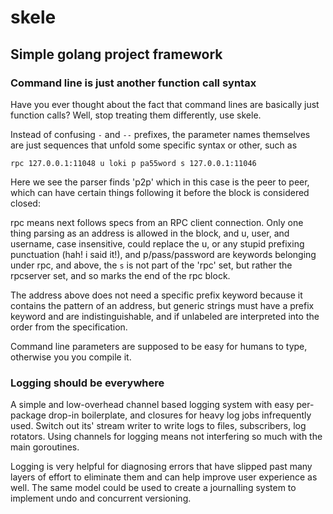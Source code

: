 # skele

## Simple golang project framework

### Command line is just another function call syntax

Have you ever thought about the fact that command lines are basically just function calls? Well, stop treating them differently, use skele.

Instead of confusing `-` and `--` prefixes, the parameter names themselves are just sequences that unfold some specific syntax or other, such as 

    rpc 127.0.0.1:11048 u loki p pa55word s 127.0.0.1:11046

Here we see the parser finds 'p2p' which in this case is the peer to peer, which can have certain things following it before the block is considered closed:

rpc means next follows specs from an RPC client connection. Only one thing parsing as an address is allowed in the block, and u, user, and username, case insensitive, could replace the u, or any stupid prefixing punctuation (hah! i said it!), and p/pass/password are keywords belonging under rpc, and above, the `s` is not part of the 'rpc' set, but rather the rpcserver set, and so marks the end of the rpc block.

The address above does not need a specific prefix keyword because it contains the pattern of an address, but generic strings must have a prefix keyword and are indistinguishable, and if unlabeled are interpreted into the order from the specification.

Command line parameters are supposed to be easy for humans to type, otherwise you you compile it.

### Logging should be everywhere

A simple and low-overhead channel based logging system with easy per-package drop-in boilerplate, and closures for heavy log jobs infrequently used. Switch out its' stream writer to write logs to files, subscribers, log rotators. Using channels for logging means not interfering so much with the main goroutines.

Logging is very helpful for diagnosing errors that have slipped past many layers of effort to eliminate them and can help improve user experience as well. The same model could be used to create a journalling system to implement undo and concurrent versioning.

